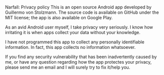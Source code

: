 Narfall: Privacy policy
This is an open source Android app developed by Guillermo von Stolzmann. The source code is available on GitHub under the MIT license; the app is also available on Google Play.

As an avid Android user myself, I take privacy very seriously. I know how irritating it is when apps collect your data without your knowledge.

I have not programmed this app to collect any personally identifiable information. In fact, this app collects no information whatsoever.

If you find any security vulnerability that has been inadvertently caused by me, or have any question regarding how the app protectes your privacy, please send me an email and I will surely try to fix it/help you.
